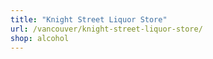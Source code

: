 ```yaml
---
title: "Knight Street Liquor Store"
url: /vancouver/knight-street-liquor-store/
shop: alcohol
---
```

